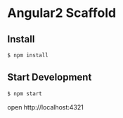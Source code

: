 # Angular2 Scaffold

## Install

```bash
$ npm install
```

## Start Development

```bash
$ npm start
```

open http://localhost:4321

